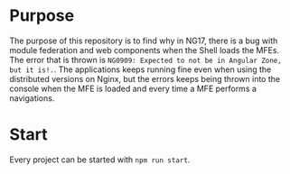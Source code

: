 # Purpose

The purpose of this repository is to find why in NG17, there is a bug with module federation and web components when the Shell loads the MFEs. The error that is thrown is
`NG0909: Expected to not be in Angular Zone, but it is!.`. The applications keeps running fine even when using the distributed versions on Nginx, but the errors keeps being thrown into 
the console when the MFE is loaded and every time a MFE performs a navigations.

# Start

Every project can be started with `npm run start`.